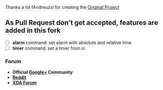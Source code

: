 Thanks a lot fAndreuzzi for creating the [Original Project](https://github.com/fAndreuzzi/TUI-ConsoleLauncher)

## As Pull Request don't get accepted, features are added in this fork

* [ ] **alarm** command: set alarm with absolute and relative time
* [ ] **timer** command: set a timer from ci

### Forum

- **Official [Google+](https://plus.google.com/communities/103936578623101446195) Community**
- **[Reddit](https://www.reddit.com/r/Android/comments/67avj4/do_you_like_linux_do_you_like_the_command_line/)**
- **[XDA Forum](https://forum.xda-developers.com/android/apps-games/t-ui-terminal-console-launcher-t3146288)**

